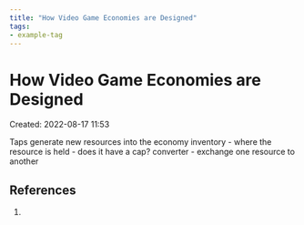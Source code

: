 ```yaml
---
title: "How Video Game Economies are Designed"
tags:
- example-tag
---
```


# How Video Game Economies are Designed
Created: 2022-08-17 11:53  

Taps generate new resources into the economy
inventory - where the resource is held -  does it have a cap?
converter - exchange one resource to another

## References
1. 